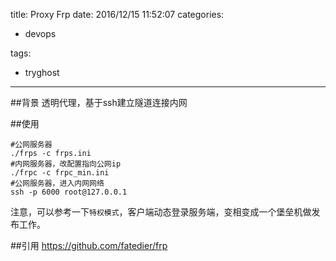 title: Proxy  Frp
date: 2016/12/15 11:52:07
categories:

 - devops 


tags:

- tryghost

---

##背景
透明代理，基于ssh建立隧道连接内网

##使用

```language-bash
#公网服务器
./frps -c frps.ini 
#内网服务器，改配置指向公网ip
./frpc -c frpc_min.ini
#公网服务器，进入内网网络
ssh -p 6000 root@127.0.0.1
```

注意，可以参考一下`特权模式`，客户端动态登录服务端，变相变成一个堡垒机做发布工作。

##引用
https://github.com/fatedier/frp




